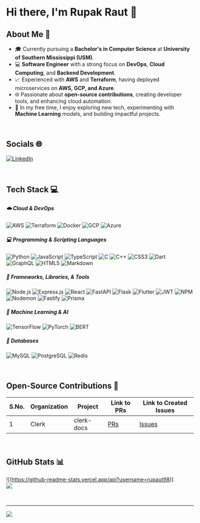 # Hi there, I'm Rupak Raut 👋

## About Me 🚀

- 🎓 Currently pursuing a **Bachelor's in Computer Science** at **University of Southern Mississippi (USM)**.
- 💻 **Software Engineer** with a strong focus on **DevOps**, **Cloud Computing**, and **Backend Development**.
- 📈 Experienced with **AWS** and **Terraform**, having deployed microservices on **AWS, GCP, and Azure**.
- 🌐 Passionate about **open-source contributions**, creating developer tools, and enhancing cloud automation.
- 📝 In my free time, I enjoy exploring new tech, experimenting with **Machine Learning** models, and building impactful projects.

<br>

## Socials 🌐
[![LinkedIn](https://img.shields.io/badge/linkedin-%230077B5.svg?style=for-the-badge&logo=linkedin&logoColor=white)](https://linkedin.com/in/rupak-raut)

<br>

## Tech Stack 💻

##### ☁️ Cloud & DevOps
![AWS](https://img.shields.io/badge/AWS-%23FF9900.svg?style=for-the-badge&logo=amazon-aws&logoColor=white) ![Terraform](https://img.shields.io/badge/Terraform-%235835CC.svg?style=for-the-badge&logo=terraform&logoColor=white) ![Docker](https://img.shields.io/badge/docker-%230db7ed.svg?style=for-the-badge&logo=docker&logoColor=white) ![GCP](https://img.shields.io/badge/Google%20Cloud-%234285F4.svg?style=for-the-badge&logo=google-cloud&logoColor=white) ![Azure](https://img.shields.io/badge/Azure-%230072C6.svg?style=for-the-badge&logo=microsoft-azure&logoColor=white)

##### 💻 Programming & Scripting Languages
![Python](https://img.shields.io/badge/Python-3670A0?style=for-the-badge&logo=python&logoColor=ffdd54) ![JavaScript](https://img.shields.io/badge/JavaScript-%23323330.svg?style=for-the-badge&logo=javascript&logoColor=%23F7DF1E) ![TypeScript](https://img.shields.io/badge/TypeScript-%23007ACC.svg?style=for-the-badge&logo=typescript&logoColor=white) ![C](https://img.shields.io/badge/C-%2300599C.svg?style=for-the-badge&logo=c&logoColor=white) ![C++](https://img.shields.io/badge/C++-%2300599C.svg?style=for-the-badge&logo=c%2B%2B&logoColor=white) ![CSS3](https://img.shields.io/badge/CSS3-%231572B6.svg?style=for-the-badge&logo=css3&logoColor=white) ![Dart](https://img.shields.io/badge/Dart-%230175C2.svg?style=for-the-badge&logo=dart&logoColor=white) ![GraphQL](https://img.shields.io/badge/GraphQL-E10098?style=for-the-badge&logo=graphql&logoColor=white) ![HTML5](https://img.shields.io/badge/HTML5-%23E34F26.svg?style=for-the-badge&logo=html5&logoColor=white) ![Markdown](https://img.shields.io/badge/Markdown-%23000000.svg?style=for-the-badge&logo=markdown&logoColor=white)

##### 🔧 Frameworks, Libraries, & Tools
![Node.js](https://img.shields.io/badge/Node.js-6DA55F?style=for-the-badge&logo=node.js&logoColor=white) ![Express.js](https://img.shields.io/badge/Express.js-%23404d59.svg?style=for-the-badge&logo=express&logoColor=%2361DAFB) ![React](https://img.shields.io/badge/React-%2320232a.svg?style=for-the-badge&logo=react&logoColor=%2361DAFB) ![FastAPI](https://img.shields.io/badge/FastAPI-005571?style=for-the-badge&logo=fastapi&logoColor=white) ![Flask](https://img.shields.io/badge/Flask-%23000.svg?style=for-the-badge&logo=flask&logoColor=white) ![Flutter](https://img.shields.io/badge/Flutter-%2302569B.svg?style=for-the-badge&logo=flutter&logoColor=white) ![JWT](https://img.shields.io/badge/JWT-black?style=for-the-badge&logo=JSON%20web%20tokens) ![NPM](https://img.shields.io/badge/NPM-%23CB3837.svg?style=for-the-badge&logo=npm&logoColor=white) ![Nodemon](https://img.shields.io/badge/Nodemon-%23323330.svg?style=for-the-badge&logo=nodemon&logoColor=%BBDEAD) ![Fastify](https://img.shields.io/badge/Fastify-000000?style=for-the-badge&logo=fastify&logoColor=white) ![Prisma](https://img.shields.io/badge/Prisma-3982CE?style=for-the-badge&logo=Prisma&logoColor=white)

##### 🤖 Machine Learning & AI
![TensorFlow](https://img.shields.io/badge/TensorFlow-%23FF6F00.svg?style=for-the-badge&logo=tensorflow&logoColor=white) ![PyTorch](https://img.shields.io/badge/PyTorch-%23EE4C2C.svg?style=for-the-badge&logo=pytorch&logoColor=white) ![BERT](https://img.shields.io/badge/BERT-%230066CC.svg?style=for-the-badge&logo=BERT&logoColor=white)

##### 💾 Databases
![MySQL](https://img.shields.io/badge/MySQL-%2300f.svg?style=for-the-badge&logo=mysql&logoColor=white) ![PostgreSQL](https://img.shields.io/badge/PostgreSQL-%23316192.svg?style=for-the-badge&logo=postgresql&logoColor=white) ![Redis](https://img.shields.io/badge/Redis-%23DD0031.svg?style=for-the-badge&logo=redis&logoColor=white)

<br>

## Open-Source Contributions 🌟

| S.No. | Organization | Project      | Link to PRs | Link to Created Issues |
|-------|--------------|--------------|-------------|-------------------------|
| 1     | Clerk        | clerk-docs   | [PRs](https://github.com/clerk/clerk-docs/pulls) | [Issues](https://github.com/clerk/clerk-docs/issues)         |

<br>

## GitHub Stats 📊
![(https://github-readme-stats.vercel.app/api?username=rupaut98)]<br/>
![](https://github.com/rupaut98/github-readme-stats)<br/>

<br>


---
[![](https://visitcount.itsvg.in/api?id=rupakraut&icon=2&color=12)](https://visitcount.itsvg.in)
